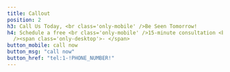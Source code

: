```yaml
---
title: Callout
position: 2
h3: Call Us Today, <br class='only-mobile' />Be Seen Tomorrow!
h4: Schedule a free <br class='only-mobile' />15-minute consultation <br class='only-mobile'
  /><span class='only-desktop'>- </span>
button_mobile: call now
button_msg: "call now"
button_href: "tel:1-!PHONE_NUMBER!"
---
```

